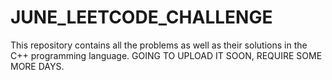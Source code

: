 # JUNE_LEETCODE_CHALLENGE
This repository contains all the problems as well as their solutions in the C++ programming language. GOING TO UPLOAD IT SOON, REQUIRE SOME MORE DAYS.
